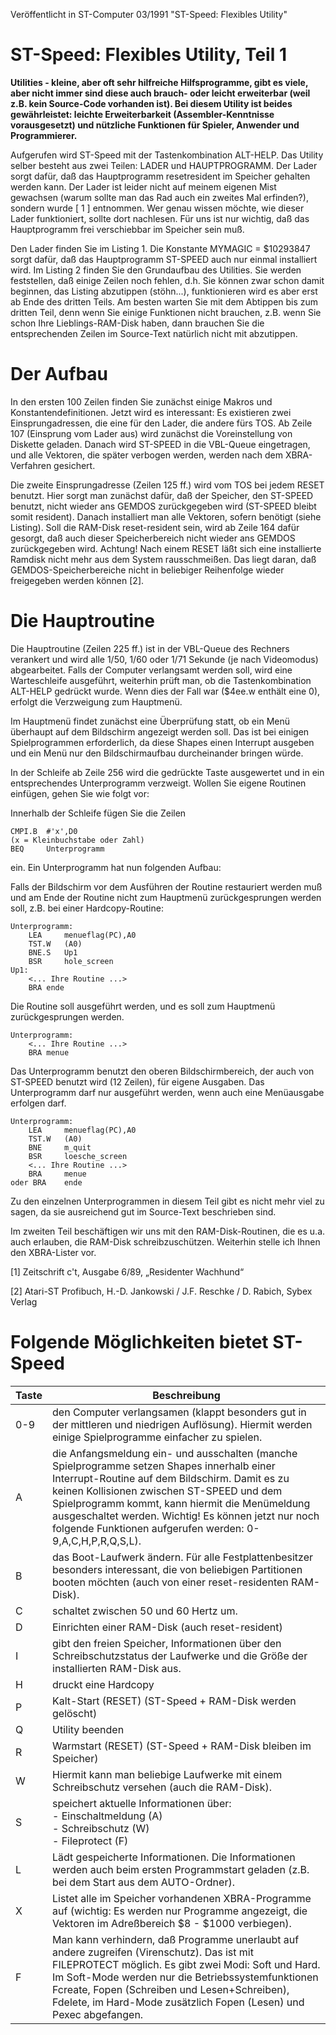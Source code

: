 Veröffentlicht in ST-Computer 03/1991 "ST-Speed: Flexibles Utility"

<h1>ST-Speed: Flexibles Utility, Teil 1</h1>

<p><strong>Utilities
 - kleine, aber oft sehr hilfreiche Hilfsprogramme, gibt es viele, aber 
nicht immer sind diese auch brauch- oder leicht erweiterbar (weil z.B. 
kein Source-Code vorhanden ist). Bei diesem Utility ist beides 
gewährleistet: leichte Erweiterbarkeit (Assembler-Kenntnisse 
vorausgesetzt) und nützliche Funktionen für Spieler, Anwender und 
Programmierer.</strong></p>

<p>Aufgerufen wird ST-Speed mit der Tastenkombination ALT-HELP. Das 
Utility selber besteht aus zwei Teilen: LADER und HAUPTPROGRAMM. Der 
Lader sorgt dafür, daß das Hauptprogramm resetresident im Speicher 
gehalten werden kann. Der Lader ist leider nicht auf meinem eigenen Mist
 gewachsen (warum sollte man das Rad auch ein zweites Mal erfinden?), 
sondern wurde [ 1 ] entnommen. Wer genau wissen möchte, wie dieser Lader
 funktioniert, sollte dort nachlesen. Für uns ist nur wichtig, daß das 
Hauptprogramm frei verschiebbar im Speicher sein muß.</p>

<p>Den Lader finden Sie im Listing 1. Die Konstante MYMAGIC = $10293847 
sorgt dafür, daß das Hauptprogramm ST-SPEED auch nur einmal installiert 
wird. Im Listing 2 finden Sie den Grundaufbau des Utilities. Sie werden 
feststellen, daß einige Zeilen noch fehlen, d.h. Sie können zwar schon 
damit beginnen, das Listing abzutippen (stöhn...), funktionieren wird es
 aber erst ab Ende des dritten Teils. Am besten warten Sie mit dem 
Abtippen bis zum dritten Teil, denn wenn Sie einige Funktionen nicht 
brauchen, z.B. wenn Sie schon Ihre Lieblings-RAM-Disk haben, dann 
brauchen Sie die entsprechenden Zeilen im Source-Text natürlich nicht 
mit abzutippen.</p>

<h1>Der Aufbau</h1>

<p>In den ersten 100 Zeilen finden Sie zunächst einige Makros und 
Konstantendefinitionen. Jetzt wird es interessant: Es existieren zwei 
Einsprungadressen, die eine für den Lader, die andere fürs TOS. Ab Zeile
 107 (Einsprung vom Lader aus) wird zunächst die Voreinstellung von 
Diskette geladen. Danach wird ST-SPEED in die VBL-Queue eingetragen, und
 alle Vektoren, die später verbogen werden, werden nach dem 
XBRA-Verfahren gesichert.</p>

<p>Die zweite Einsprungadresse (Zeilen 125 ff.) wird vom TOS bei jedem 
RESET benutzt. Hier sorgt man zunächst dafür, daß der Speicher, den 
ST-SPEED benutzt, nicht wieder ans GEMDOS zurückgegeben wird (ST-SPEED 
bleibt somit resident). Danach installiert man alle Vektoren, sofern 
benötigt (siehe Listing). Soll die RAM-Disk reset-resident sein, wird ab
 Zeile 164 dafür gesorgt, daß auch dieser Speicherbereich nicht wieder 
ans GEMDOS zurückgegeben wird. Achtung! Nach einem RESET läßt sich eine 
installierte Ramdisk nicht mehr aus dem System rausschmeißen. Das liegt 
daran, daß GEMDOS-Speicherbereiche nicht in beliebiger Reihenfolge 
wieder freigegeben werden können [2].</p>

<h1>Die Hauptroutine</h1>

<p>Die Hauptroutine (Zeilen 225 ff.) ist in der VBL-Queue des Rechners 
verankert und wird alle 1/50, 1/60 oder 1/71 Sekunde (je nach 
Videomodus) abgearbeitet. Falls der Computer verlangsamt werden soll, 
wird eine Warteschleife ausgeführt, weiterhin prüft man, ob die 
Tastenkombination ALT-HELP gedrückt wurde. Wenn dies der Fall war 
($4ee.w enthält eine 0), erfolgt die Verzweigung zum Hauptmenü.</p>

<p>Im Hauptmenü findet zunächst eine Überprüfung statt, ob ein Menü 
überhaupt auf dem Bildschirm angezeigt werden soll. Das ist bei einigen 
Spielprogrammen erforderlich, da diese Shapes einen Interrupt ausgeben 
und ein Menü nur den Bildschirmaufbau durcheinander bringen würde.</p>

<p>In der Schleife ab Zeile 256 wird die gedrückte Taste ausgewertet und
 in ein entsprechendes Unterprogramm verzweigt. Wollen Sie eigene 
Routinen einfügen, gehen Sie wie folgt vor:</p>

<p>Innerhalb der Schleife fügen Sie die Zeilen</p>

<pre><code>CMPI.B  #'x',D0
(x = Kleinbuchstabe oder Zahl)
BEQ     Unterprogramm
</code></pre>

<p>ein. Ein Unterprogramm hat nun folgenden Aufbau:</p>

<p>Falls der Bildschirm vor dem Ausführen der Routine restauriert werden
 muß und am Ende der Routine nicht zum Hauptmenü zurückgesprungen werden
 soll, z.B. bei einer Hardcopy-Routine:</p>

<pre><code>Unterprogramm:
    LEA     menueflag(PC),A0 
    TST.W   (A0)
    BNE.S   Up1
    BSR     hole_screen
Up1:
    &lt;... Ihre Routine ...&gt;
    BRA ende
</code></pre>

<p>Die Routine soll ausgeführt werden, und es soll zum Hauptmenü zurückgesprungen werden.</p>

<pre><code>Unterprogramm:
    &lt;... Ihre Routine ...&gt;
    BRA menue
</code></pre>

<p>Das Unterprogramm benutzt den oberen Bildschirmbereich, der auch von 
ST-SPEED benutzt wird (12 Zeilen), für eigene Ausgaben. Das 
Unterprogramm darf nur ausgeführt werden, wenn auch eine Menüausgabe 
erfolgen darf.</p>

<pre><code>Unterprogramm:
    LEA     menueflag(PC),A0
    TST.W   (A0)
    BNE     m_quit
    BSR     loesche_screen
    &lt;... Ihre Routine ...&gt; 
    BRA     menue
oder BRA    ende
</code></pre>

<p>Zu den einzelnen Unterprogrammen in diesem Teil gibt es nicht mehr 
viel zu sagen, da sie ausreichend gut im Source-Text beschrieben sind.</p>

<p>Im zweiten Teil beschäftigen wir uns mit den RAM-Disk-Routinen, die 
es u.a. auch erlauben, die RAM-Disk schreibzuschützen. Weiterhin stelle 
ich Ihnen den XBRA-Lister vor.</p>

<p>[1] Zeitschrift c't, Ausgabe 6/89, „Residenter Wachhund“</p>

<p>[2] Atari-ST Profibuch, H.-D. Jankowski / J.F. Reschke / D. Rabich, Sybex Verlag</p>

<h1>Folgende Möglichkeiten bietet ST-Speed</h1>

<table>
<thead>
<tr>
  <th>Taste</th>
  <th>Beschreibung</th>
</tr>
</thead>
<tbody>
<tr>
  <td>0-9</td>
  <td>den Computer verlangsamen (klappt besonders gut in der mittleren 
und niedrigen Auflösung). Hiermit werden einige Spielprogramme einfacher
 zu spielen.</td>
</tr>
<tr>
  <td>A</td>
  <td>die Anfangsmeldung ein- und ausschalten (manche Spielprogramme 
setzen Shapes innerhalb einer Interrupt-Routine auf dem Bildschirm. 
Damit es zu keinen Kollisionen zwischen ST-SPEED und dem Spielprogramm 
kommt, kann hiermit die Menümeldung ausgeschaltet werden. Wichtig! Es 
können jetzt nur noch folgende Funktionen aufgerufen werden: 
0-9,A,C,H,P,R,Q,S,L).</td>
</tr>
<tr>
  <td>B</td>
  <td>das Boot-Laufwerk ändern. Für alle Festplattenbesitzer besonders 
interessant, die von beliebigen Partitionen booten möchten (auch von 
einer reset-residenten RAM-Disk).</td>
</tr>
<tr>
  <td>C</td>
  <td>schaltet zwischen 50 und 60 Hertz um.</td>
</tr>
<tr>
  <td>D</td>
  <td>Einrichten einer RAM-Disk (auch reset-resident)</td>
</tr>
<tr>
  <td>I</td>
  <td>gibt den freien Speicher, Informationen über den Schreibschutzstatus der Laufwerke und die Größe der installierten RAM-Disk aus.</td>
</tr>
<tr>
  <td>H</td>
  <td>druckt eine Hardcopy</td>
</tr>
<tr>
  <td>P</td>
  <td>Kalt-Start (RESET) (ST-Speed + RAM-Disk werden gelöscht)</td>
</tr>
<tr>
  <td>Q</td>
  <td>Utility beenden</td>
</tr>
<tr>
  <td>R</td>
  <td>Warmstart (RESET) (ST-Speed + RAM-Disk bleiben im Speicher)</td>
</tr>
<tr>
  <td>W</td>
  <td>Hiermit kann man beliebige Laufwerke mit einem Schreibschutz versehen (auch die RAM-Disk).</td>
</tr>
<tr>
  <td>S</td>
  <td>speichert aktuelle Informationen über:<br>- Einschaltmeldung (A)<br>- Schreibschutz (W)<br>- Fileprotect (F)</td>
</tr>
<tr>
  <td>L</td>
  <td>Lädt gespeicherte Informationen. Die Informationen werden auch 
beim ersten Programmstart geladen (z.B. bei dem Start aus dem 
AUTO-Ordner).</td>
</tr>
<tr>
  <td>X</td>
  <td>Listet alle im Speicher vorhandenen XBRA-Programme auf (wichtig: 
Es werden nur Programme angezeigt, die Vektoren im Adreßbereich $8 - 
$1000 verbiegen).</td>
</tr>
<tr>
  <td>F</td>
  <td>Man kann verhindern, daß Programme unerlaubt auf andere zugreifen 
(Virenschutz). Das ist mit FILEPROTECT möglich. Es gibt zwei Modi: Soft 
und Hard. Im Soft-Mode werden nur die Betriebssystemfunktionen Fcreate, 
Fopen (Schreiben und Lesen+Schreiben), Fdelete, im Hard-Mode zusätzlich 
Fopen (Lesen) und Pexec abgefangen.</td>
</tr>
</tbody>
</table>
